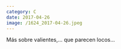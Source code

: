 ```yaml
--- 
category: C 
date: 2017-04-26 
image: /1624_2017-04-26.jpeg 
--- 
```


Más sobre valientes,... que parecen locos...